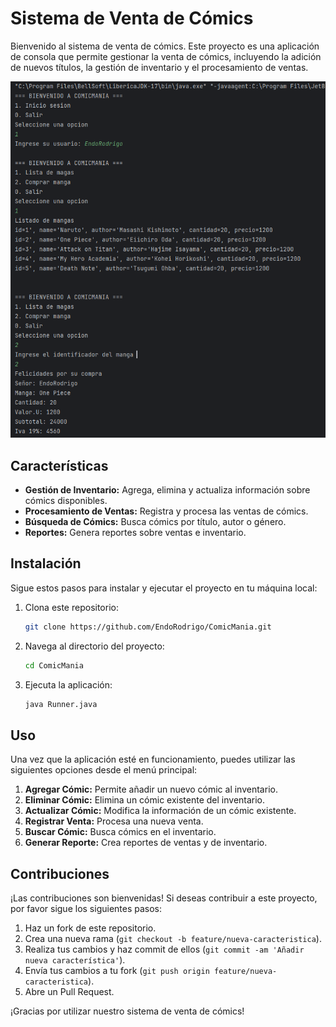 # Sistema de Venta de Cómics

Bienvenido al sistema de venta de cómics. Este proyecto es una aplicación de consola que permite gestionar la venta de cómics, incluyendo la adición de nuevos títulos, la gestión de inventario y el procesamiento de ventas.

![Sistema de Venta de Cómics](https://github.com/EndoRodrigo/ComicMania/blob/master/src/manga.png)

## Características

- **Gestión de Inventario:** Agrega, elimina y actualiza información sobre cómics disponibles.
- **Procesamiento de Ventas:** Registra y procesa las ventas de cómics.
- **Búsqueda de Cómics:** Busca cómics por título, autor o género.
- **Reportes:** Genera reportes sobre ventas e inventario.

## Instalación

Sigue estos pasos para instalar y ejecutar el proyecto en tu máquina local:

1. Clona este repositorio:
    ```sh
    git clone https://github.com/EndoRodrigo/ComicMania.git
    ```

2. Navega al directorio del proyecto:
    ```sh
    cd ComicMania
    ```
4. Ejecuta la aplicación:
    ```sh
    java Runner.java
    ```

## Uso

Una vez que la aplicación esté en funcionamiento, puedes utilizar las siguientes opciones desde el menú principal:

1. **Agregar Cómic:** Permite añadir un nuevo cómic al inventario.
2. **Eliminar Cómic:** Elimina un cómic existente del inventario.
3. **Actualizar Cómic:** Modifica la información de un cómic existente.
4. **Registrar Venta:** Procesa una nueva venta.
5. **Buscar Cómic:** Busca cómics en el inventario.
6. **Generar Reporte:** Crea reportes de ventas y de inventario.

## Contribuciones

¡Las contribuciones son bienvenidas! Si deseas contribuir a este proyecto, por favor sigue los siguientes pasos:

1. Haz un fork de este repositorio.
2. Crea una nueva rama (`git checkout -b feature/nueva-caracteristica`).
3. Realiza tus cambios y haz commit de ellos (`git commit -am 'Añadir nueva característica'`).
4. Envía tus cambios a tu fork (`git push origin feature/nueva-caracteristica`).
5. Abre un Pull Request.

¡Gracias por utilizar nuestro sistema de venta de cómics!
